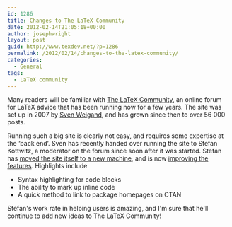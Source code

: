 ```yaml
---
id: 1286
title: Changes to The LaTeX Community
date: 2012-02-14T21:05:18+00:00
author: josephwright
layout: post
guid: http://www.texdev.net/?p=1286
permalink: /2012/02/14/changes-to-the-latex-community/
categories:
  - General
tags:
  - LaTeX community
---
```

Many readers will be familiar with <a href="http://www.latex-community.org/">The LaTeX Community</a>, an online forum for LaTeX advice that has been running now for a few years. The site was set up in 2007 by <a href="http://www.sven-wiegand.de/">Sven Weigand</a>, and has grown since then to over 56 000 posts.

Running such a big site is clearly not easy, and requires some expertise at the ‘back end’. Sven has recently handed over running the site to Stefan Kottwitz, a moderator on the forum since soon after it was started. Stefan has <a href="http://latex-community.org/index.php?option=com_content&amp;view=article&amp;id=418:latex-communityorg-moves-to-a-new-server&amp;catid=43:news-latex-community&amp;Itemid=111">moved the site itself to a new machine</a>, and is now <a href="http://latex-community.org/index.php?option=com_content&amp;view=article&amp;id=420:new-maintainer&amp;catid=43:news-latex-community&amp;Itemid=111">improving the features</a>. Highlights include
<ul>
	<li>Syntax highlighting for code blocks</li>
	<li>The ability to mark up inline code</li>
	<li>A quick method to link to package homepages on CTAN</li>
</ul>
Stefan's work rate in helping users is amazing, and I'm sure that he'll continue to add new ideas to The LaTeX Community!
